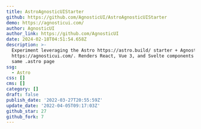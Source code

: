 ```yaml
---
title: AstroAgnosticUIStarter
github: https://github.com/AgnosticUI/AstroAgnosticUIStarter
demo: https://agnosticui.com/
author: AgnosticUI
author_link: https://github.com/AgnosticUI
date: 2024-02-18T04:51:54.658Z
description: >-
  Experiment leveraging the Astro https://astro.build/ starter + AgnosticUI
  https://agnosticui.com/. Renders React, Vue 3, and Svelte components on the
  same .astro page
ssg:
  - Astro
css: []
cms: []
category: []
draft: false
publish_date: '2022-03-27T20:55:59Z'
update_date: '2022-04-05T09:17:03Z'
github_star: 27
github_fork: 7
---
```

